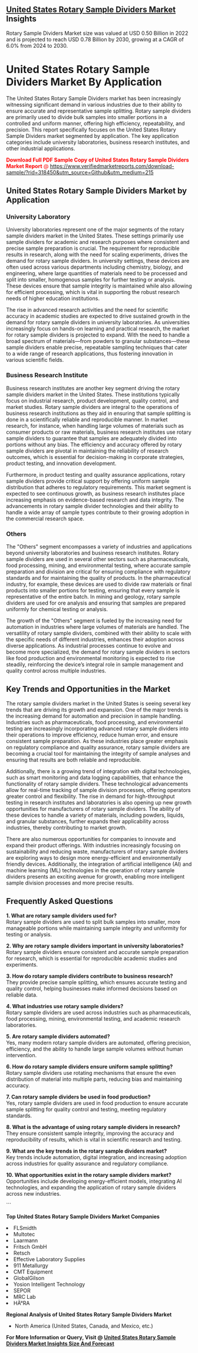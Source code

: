 <h2><a href="https://www.verifiedmarketreports.com/download-sample/?rid=318450&amp;utm_source=Github&amp;utm_medium=215" target="_blank">United States Rotary Sample Dividers Market</a> Insights</h2><p>Rotary Sample Dividers Market size was valued at USD 0.50 Billion in 2022 and is projected to reach USD 0.78 Billion by 2030, growing at a CAGR of 6.0% from 2024 to 2030.</p><p> <h1>United States Rotary Sample Dividers Market By Application</h1> <p>The United States Rotary Sample Dividers market has been increasingly witnessing significant demand in various industries due to their ability to ensure accurate and representative sample splitting. Rotary sample dividers are primarily used to divide bulk samples into smaller portions in a controlled and uniform manner, offering high efficiency, repeatability, and precision. This report specifically focuses on the United States Rotary Sample Dividers market segmented by application. The key application categories include university laboratories, business research institutes, and other industrial applications.</p> <p><p><span class=""><span style="color: #ff0000;"><strong>Download Full PDF Sample Copy of United States Rotary Sample Dividers Market Report</strong> @ </span><a href="https://www.verifiedmarketreports.com/download-sample/?rid=318450&amp;utm_source=Github&amp;utm_medium=215" target="_blank">https://www.verifiedmarketreports.com/download-sample/?rid=318450&amp;utm_source=Github&amp;utm_medium=215</a></span></p></p> <h2>United States Rotary Sample Dividers Market by Application</h2> <h3>University Laboratory</h3> <p>University laboratories represent one of the major segments of the rotary sample dividers market in the United States. These settings primarily use sample dividers for academic and research purposes where consistent and precise sample preparation is crucial. The requirement for reproducible results in research, along with the need for scaling experiments, drives the demand for rotary sample dividers. In university settings, these devices are often used across various departments including chemistry, biology, and engineering, where large quantities of materials need to be processed and split into smaller, homogenous samples for further testing or analysis. These devices ensure that sample integrity is maintained while also allowing for efficient processing, which is vital in supporting the robust research needs of higher education institutions.</p> <p>The rise in advanced research activities and the need for scientific accuracy in academic studies are expected to drive sustained growth in the demand for rotary sample dividers in university laboratories. As universities increasingly focus on hands-on learning and practical research, the market for rotary sample dividers is projected to expand. With the need to handle a broad spectrum of materials—from powders to granular substances—these sample dividers enable precise, repeatable sampling techniques that cater to a wide range of research applications, thus fostering innovation in various scientific fields.</p> <h3>Business Research Institute</h3> <p>Business research institutes are another key segment driving the rotary sample dividers market in the United States. These institutions typically focus on industrial research, product development, quality control, and market studies. Rotary sample dividers are integral to the operations of business research institutions as they aid in ensuring that sample splitting is done in a scientifically reliable and reproducible manner. In market research, for instance, when handling large volumes of materials such as consumer products or raw materials, business research institutes use rotary sample dividers to guarantee that samples are adequately divided into portions without any bias. The efficiency and accuracy offered by rotary sample dividers are pivotal in maintaining the reliability of research outcomes, which is essential for decision-making in corporate strategies, product testing, and innovation development.</p> <p>Furthermore, in product testing and quality assurance applications, rotary sample dividers provide critical support by offering uniform sample distribution that adheres to regulatory requirements. This market segment is expected to see continuous growth, as business research institutes place increasing emphasis on evidence-based research and data integrity. The advancements in rotary sample divider technologies and their ability to handle a wide array of sample types contribute to their growing adoption in the commercial research space.</p> <h3>Others</h3> <p>The "Others" segment encompasses a variety of industries and applications beyond university laboratories and business research institutes. Rotary sample dividers are used in several other sectors such as pharmaceuticals, food processing, mining, and environmental testing, where accurate sample preparation and division are critical for ensuring compliance with regulatory standards and for maintaining the quality of products. In the pharmaceutical industry, for example, these devices are used to divide raw materials or final products into smaller portions for testing, ensuring that every sample is representative of the entire batch. In mining and geology, rotary sample dividers are used for ore analysis and ensuring that samples are prepared uniformly for chemical testing or analysis.</p> <p>The growth of the "Others" segment is fueled by the increasing need for automation in industries where large volumes of materials are handled. The versatility of rotary sample dividers, combined with their ability to scale with the specific needs of different industries, enhances their adoption across diverse applications. As industrial processes continue to evolve and become more specialized, the demand for rotary sample dividers in sectors like food production and environmental monitoring is expected to rise steadily, reinforcing the device’s integral role in sample management and quality control across multiple industries.</p> <h2>Key Trends and Opportunities in the Market</h2> <p>The rotary sample dividers market in the United States is seeing several key trends that are driving its growth and expansion. One of the major trends is the increasing demand for automation and precision in sample handling. Industries such as pharmaceuticals, food processing, and environmental testing are increasingly incorporating advanced rotary sample dividers into their operations to improve efficiency, reduce human error, and ensure consistent sample preparation. As these industries place greater emphasis on regulatory compliance and quality assurance, rotary sample dividers are becoming a crucial tool for maintaining the integrity of sample analyses and ensuring that results are both reliable and reproducible.</p> <p>Additionally, there is a growing trend of integration with digital technologies, such as smart monitoring and data logging capabilities, that enhance the functionality of rotary sample dividers. These technological advancements allow for real-time tracking of sample division processes, offering operators greater control and flexibility. The rise in demand for high-throughput testing in research institutes and laboratories is also opening up new growth opportunities for manufacturers of rotary sample dividers. The ability of these devices to handle a variety of materials, including powders, liquids, and granular substances, further expands their applicability across industries, thereby contributing to market growth.</p> <p>There are also numerous opportunities for companies to innovate and expand their product offerings. With industries increasingly focusing on sustainability and reducing waste, manufacturers of rotary sample dividers are exploring ways to design more energy-efficient and environmentally friendly devices. Additionally, the integration of artificial intelligence (AI) and machine learning (ML) technologies in the operation of rotary sample dividers presents an exciting avenue for growth, enabling more intelligent sample division processes and more precise results.</p> <h2>Frequently Asked Questions</h2> <p><strong>1. What are rotary sample dividers used for?</strong><br> Rotary sample dividers are used to split bulk samples into smaller, more manageable portions while maintaining sample integrity and uniformity for testing or analysis.</p> <p><strong>2. Why are rotary sample dividers important in university laboratories?</strong><br> Rotary sample dividers ensure consistent and accurate sample preparation for research, which is essential for reproducible academic studies and experiments.</p> <p><strong>3. How do rotary sample dividers contribute to business research?</strong><br> They provide precise sample splitting, which ensures accurate testing and quality control, helping businesses make informed decisions based on reliable data.</p> <p><strong>4. What industries use rotary sample dividers?</strong><br> Rotary sample dividers are used across industries such as pharmaceuticals, food processing, mining, environmental testing, and academic research laboratories.</p> <p><strong>5. Are rotary sample dividers automated?</strong><br> Yes, many modern rotary sample dividers are automated, offering precision, efficiency, and the ability to handle large sample volumes without human intervention.</p> <p><strong>6. How do rotary sample dividers ensure uniform sample splitting?</strong><br> Rotary sample dividers use rotating mechanisms that ensure the even distribution of material into multiple parts, reducing bias and maintaining accuracy.</p> <p><strong>7. Can rotary sample dividers be used in food production?</strong><br> Yes, rotary sample dividers are used in food production to ensure accurate sample splitting for quality control and testing, meeting regulatory standards.</p> <p><strong>8. What is the advantage of using rotary sample dividers in research?</strong><br> They ensure consistent sample integrity, improving the accuracy and reproducibility of results, which is vital in scientific research and testing.</p> <p><strong>9. What are the key trends in the rotary sample dividers market?</strong><br> Key trends include automation, digital integration, and increasing adoption across industries for quality assurance and regulatory compliance.</p> <p><strong>10. What opportunities exist in the rotary sample dividers market?</strong><br> Opportunities include developing energy-efficient models, integrating AI technologies, and expanding the application of rotary sample dividers across new industries.</p> ```</p><p><strong>Top United States Rotary Sample Dividers Market Companies</strong></p><div data-test-id=""><p><li>FLSmidth</li><li> Multotec</li><li> Laarmann</li><li> Fritsch GmbH</li><li> Retsch</li><li> Effective Laboratory Supplies</li><li> 911 Metallurgy</li><li> CMT Equipment</li><li> GlobalGilson</li><li> Yosion Intelligent Technology</li><li> SEPOR</li><li> MRC Lab</li><li> HÄ°RA</li></p><div><strong>Regional Analysis of&nbsp;United States Rotary Sample Dividers Market</strong></div><ul><li dir="ltr"><p dir="ltr">North America&nbsp;(United States, Canada, and Mexico, etc.)</p></li></ul><p><strong>For More Information or Query, Visit @&nbsp;</strong><strong><a href="https://www.verifiedmarketreports.com/product/rotary-sample-dividers-market/?utm_source=Github&amp;utm_medium=215" target="_blank">United States Rotary Sample Dividers Market Insights Size And Forecast</a></strong></p></div>
